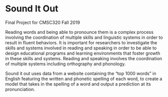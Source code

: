# Sound It Out
Final Project for CMSC320 Fall 2019

Reading words and being able to pronounce them is a complex process involving the coordination of multiple skills and linguistic systems in order to result in fluent behaviors. It is important for researchers to investigate the skills and systems involved in reading and speaking in order to be able to design educational programs and learning environments that foster growth in these skills and systems. Reading and speaking involves the coordination of multiple systems including orthography and phonology.

Sound it out uses data from a website containing the “top 1000 words” in English featuring the written and phonetic spelling of each word, to create a model that takes in the spelling of a word and output a prediction at its pronunciation.
